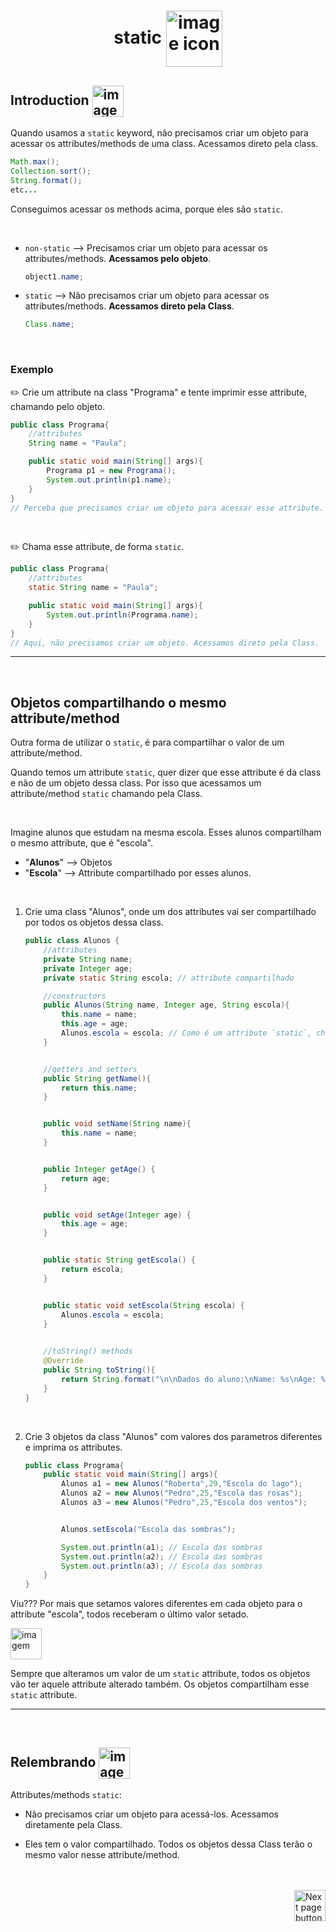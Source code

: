 <h1 align="center">
    static
    <img src="https://cdn-icons-png.flaticon.com/512/929/929468.png" alt="image icon" width="90px" align="center">
</h1>

## Introduction <img src="https://cdn-icons-png.flaticon.com/512/1436/1436664.png" alt="imagem" width="50px" align="center">
Quando usamos a `static` keyword, não precisamos criar um objeto para acessar os attributes/methods de uma class. Acessamos direto pela class.

```java
Math.max();
Collection.sort();
String.format();
etc...
```
Conseguimos acessar os methods acima, porque eles são `static`.

<br>

- `non-static` --> Precisamos criar um objeto para acessar os attributes/methods. **Acessamos pelo objeto**.
    ```java
    object1.name;
    ```
  
- `static` --> Não precisamos criar um objeto para acessar os attributes/methods. **Acessamos direto pela Class**.
    ```java
    Class.name;
    ```

<br>

### Exemplo
:pencil2: Crie um attribute na class "Programa" e tente imprimir esse attribute, chamando pelo objeto.

```java
public class Programa{
    //attributes
    String name = "Paula";

    public static void main(String[] args){
        Programa p1 = new Programa();
        System.out.println(p1.name);
    } 
}
// Perceba que precisamos criar um objeto para acessar esse attribute.
```

<br>

:pencil2: Chama esse attribute, de forma `static`.
```java
public class Programa{
    //attributes
    static String name = "Paula";

    public static void main(String[] args){
        System.out.println(Programa.name);
    } 
}
// Aqui, não precisamos criar um objeto. Acessamos direto pela Class.
```

<hr>
<br>

## Objetos compartilhando o mesmo attribute/method
Outra forma de utilizar o `static`, é para compartilhar o valor de um attribute/method.

Quando temos um attribute `static`, quer dizer que esse attribute é da class e não de um objeto dessa class. Por isso que acessamos um attribute/method `static` chamando pela Class.

<br>

Imagine alunos que estudam na mesma escola. Esses alunos compartilham o mesmo attribute, que é "escola".

- "**Alunos**" --> Objetos
- "**Escola**" --> Attribute compartilhado por esses alunos.

<br>

1. Crie uma class "Alunos", onde um dos attributes vai ser compartilhado por todos os objetos dessa class.

    ```java
    public class Alunos {
        //attributes
        private String name;
        private Integer age;
        private static String escola; // attribute compartilhado

        //constructors
        public Alunos(String name, Integer age, String escola){
            this.name = name;
            this.age = age;
            Alunos.escola = escola; // Como é um attribute `static`, chamamos pela Class
        }


        //getters and setters
        public String getName(){
            return this.name;
        }


        public void setName(String name){
            this.name = name;
        }


        public Integer getAge() {
            return age;
        }


        public void setAge(Integer age) {
            this.age = age;
        }


        public static String getEscola() {
            return escola;
        }


        public static void setEscola(String escola) {
            Alunos.escola = escola;
        }

        
        //toString() methods
        @Override
        public String toString(){
            return String.format("\n\nDados do aluno:\nName: %s\nAge: %d\nEscola: %s",this.name,this.age,Alunos.escola);
        }
    }
    ```

<br>

2. Crie 3 objetos da class "Alunos" com valores dos parametros diferentes e imprima os attributes.

    ```java
    public class Programa{
        public static void main(String[] args){
            Alunos a1 = new Alunos("Roberta",29,"Escola do lago");
            Alunos a2 = new Alunos("Pedro",25,"Escola das rosas");
            Alunos a3 = new Alunos("Pedro",25,"Escola dos ventos");


            Alunos.setEscola("Escola das sombras");

            System.out.println(a1); // Escola das sombras
            System.out.println(a2); // Escola das sombras
            System.out.println(a3); // Escola das sombras
        } 
    }
    ```

Viu??? Por mais que setamos valores diferentes em cada objeto para o attribute "escola", todos receberam o último valor setado.

<img src="https://cdn-icons-png.flaticon.com/512/2810/2810051.png" alt="imagem" width="50px" align="center">

Sempre que alteramos um valor de um `static` attribute, todos os objetos vão ter aquele attribute alterado também. Os objetos compartilham esse `static` attribute.

<hr>
<br>

## Relembrando <img src="https://cdn-icons-png.flaticon.com/512/201/201652.png" alt="imagem" width="50px" align="center">
Attributes/methods `static`:

- Não precisamos criar um objeto para acessá-los. Acessamos diretamente pela Class.

- Eles tem o valor compartilhado. Todos os objetos dessa Class terão o mesmo valor nesse attribute/method.


<br>
<br>

<!-- Botão para próxima página -->
<a href="https://github.com/lGabrielDev/02.java/blob/main/Estudo/17.interface/interface.md">
  <img src="https://cdn-icons-png.flaticon.com/512/8175/8175884.png" alt="Next page button" width="50px" align="right">
</a>